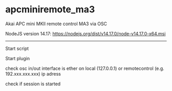 # apcminiremote_ma3
Akai APC mini MKll remote control MA3 via OSC

NodeJS version 14.17: https://nodejs.org/dist/v14.17.0/node-v14.17.0-x64.msi

-------------------------------------

Start script

Start plugin

check osc in/out interface is ether on local (127.0.0.1) or remotecontrol (e.g. 192.xxx.xxx.xxx) ip adress

check if session is started

